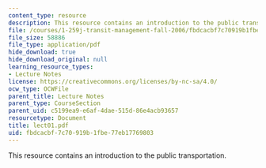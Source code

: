 ```yaml
---
content_type: resource
description: This resource contains an introduction to the public transportation.
file: /courses/1-259j-transit-management-fall-2006/fbdcacbf7c70919b1fbe77eb17769803_lect01.pdf
file_size: 58886
file_type: application/pdf
hide_download: true
hide_download_original: null
learning_resource_types:
- Lecture Notes
license: https://creativecommons.org/licenses/by-nc-sa/4.0/
ocw_type: OCWFile
parent_title: Lecture Notes
parent_type: CourseSection
parent_uid: c5199ea9-e6af-4dae-515d-86e4acb93657
resourcetype: Document
title: lect01.pdf
uid: fbdcacbf-7c70-919b-1fbe-77eb17769803
---
```

This resource contains an introduction to the public transportation.